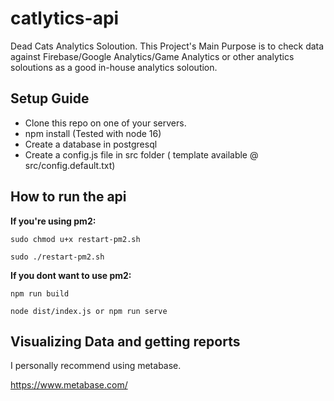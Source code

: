 # catlytics-api
Dead Cats Analytics Soloution. This Project's Main Purpose is to check data against Firebase/Google Analytics/Game Analytics or other analytics soloutions
as a good in-house analytics soloution.

## Setup Guide
- Clone this repo on one of your servers.
- npm install (Tested with node 16)
- Create a database in postgresql
- Create a config.js file in src folder ( template available @ src/config.default.txt)
## How to run the api
**If you're using pm2:**

`sudo chmod u+x restart-pm2.sh`

`sudo ./restart-pm2.sh`

**If you dont want to use pm2:**

`npm run build`

`node dist/index.js or npm run serve`
## Visualizing Data and getting reports
I personally recommend using metabase.

https://www.metabase.com/
